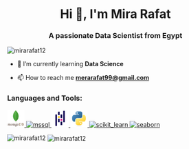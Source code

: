 <h1 align="center">Hi 👋, I'm Mira Rafat</h1>
<h3 align="center">A passionate Data Scientist from Egypt</h3>

<p align="left"> <img src="https://komarev.com/ghpvc/?username=mirarafat12&label=Profile%20views&color=0e75b6&style=flat" alt="mirarafat12" /> </p>

- 🌱 I’m currently learning **Data Science**

- 📫 How to reach me **merarafat99@gmail.com**

<h3 align="left">Languages and Tools:</h3>
<p align="left"> <a href="https://www.mongodb.com/" target="_blank" rel="noreferrer"> <img src="https://raw.githubusercontent.com/devicons/devicon/master/icons/mongodb/mongodb-original-wordmark.svg" alt="mongodb" width="40" height="40"/> </a> <a href="https://www.microsoft.com/en-us/sql-server" target="_blank" rel="noreferrer"> <img src="https://www.svgrepo.com/show/303229/microsoft-sql-server-logo.svg" alt="mssql" width="40" height="40"/> </a> <a href="https://pandas.pydata.org/" target="_blank" rel="noreferrer"> <img src="https://raw.githubusercontent.com/devicons/devicon/2ae2a900d2f041da66e950e4d48052658d850630/icons/pandas/pandas-original.svg" alt="pandas" width="40" height="40"/> </a> <a href="https://www.python.org" target="_blank" rel="noreferrer"> <img src="https://raw.githubusercontent.com/devicons/devicon/master/icons/python/python-original.svg" alt="python" width="40" height="40"/> </a> <a href="https://scikit-learn.org/" target="_blank" rel="noreferrer"> <img src="https://upload.wikimedia.org/wikipedia/commons/0/05/Scikit_learn_logo_small.svg" alt="scikit_learn" width="40" height="40"/> </a> <a href="https://seaborn.pydata.org/" target="_blank" rel="noreferrer"> <img src="https://seaborn.pydata.org/_images/logo-mark-lightbg.svg" alt="seaborn" width="40" height="40"/> </a> </p>

<p><img align="left" src="https://github-readme-stats.vercel.app/api/top-langs?username=mirarafat12&show_icons=true&locale=en&layout=compact" alt="mirarafat12" /></p>

<p>&nbsp;<img align="center" src="https://github-readme-stats.vercel.app/api?username=mirarafat12&show_icons=true&locale=en" alt="mirarafat12" /></p>
